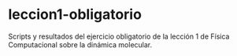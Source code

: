 # leccion1-obligatorio
Scripts y resultados del ejercicio obligatorio de la lección 1 de Física Computacional sobre la dinámica molecular.
